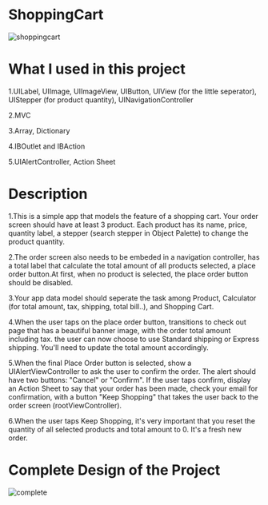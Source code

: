 # ShoppingCart

![shoppingcart](https://user-images.githubusercontent.com/35825144/112424858-7b59b280-8d78-11eb-98ad-c8ee8e2921a8.jpg)

# What I used in this project

1.UILabel, UIImage, UIImageView, UIButton, UIView (for the little seperator), UIStepper (for product quantity), UINavigationController

2.MVC 

3.Array, Dictionary

4.IBOutlet and IBAction

5.UIAlertController, Action Sheet



# Description

1.This is a simple app that models the feature of a shopping cart. Your order screen should have at least 3 product.
Each product has its name, price, quantity label, a stepper (search stepper in Object Palette) to change the product quantity.

2.The order screen also needs to be embeded in a navigation controller, has a total label that calculate the total amount of all products selected,
a place order button.At first, when no product is selected, the place order button should be disabled.

3.Your app data model should seperate the task among Product, Calculator (for total amount, tax, shipping, total bill..), and Shopping Cart.

4.When the user taps on the place order button, transitions to check out page that has a beautiful banner image, with the order total amount including tax.
the user can now choose to use Standard shipping or Express shipping. You'll need to update the total amount accordingly.

5.When the final Place Order button is selected, show a UIAlertViewController to ask the user to confirm the order. The alert should have two buttons: 
"Cancel" or "Confirm". If the user taps confirm, display an Action Sheet to say that your order has been made, check your email for confirmation, 
with a button "Keep Shopping" that takes the user back to the order screen (rootViewController).

6.When the user taps Keep Shopping, it's very important that you reset the quantity of all selected products and total amount to 0. It's a fresh new order.

# Complete Design of the Project

![complete](https://user-images.githubusercontent.com/35825144/112426677-b4dfed00-8d7b-11eb-9b8f-eeb6cc4a07b7.png)



